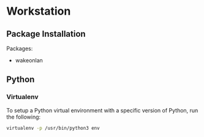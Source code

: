 # Workstation

## Package Installation

Packages:
* wakeonlan

## Python

### Virtualenv

To setup a Python virtual environment with a specific version of Python, run the following:

```bash
virtualenv -p /usr/bin/python3 env
```
